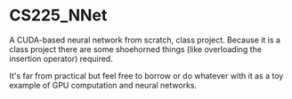 # CS225_NNet
A CUDA-based neural network from scratch, class project. Because it is a class project there are some shoehorned things (like overloading the insertion operator) required.

It's far from practical but feel free to borrow or do whatever with it as a toy example of GPU computation and neural networks.
